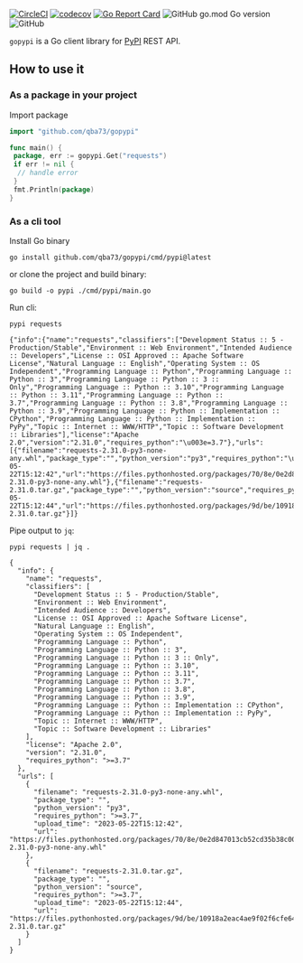 [![CircleCI](https://circleci.com/gh/qba73/gopypi.svg?style=shield)](https://circleci.com/gh/qba73/gopypi)
[![codecov](https://codecov.io/gh/qba73/gopypi/branch/master/graph/badge.svg)](https://codecov.io/gh/qba73/gopypi)
[![Go Report Card](https://goreportcard.com/badge/github.com/qba73/gopypi)](https://goreportcard.com/report/github.com/qba73/gopypi)
![GitHub go.mod Go version](https://img.shields.io/github/go-mod/go-version/qba73/gopypi)
![GitHub](https://img.shields.io/github/license/qba73/gopypi)

`gopypi` is a Go client library for [PyPI](https://pypi.org) REST API.

## How to use it

### As a package in your project

Import package

```go
import "github.com/qba73/gopypi"

func main() {
 package, err := gopypi.Get("requests")
 if err != nil {
  // handle error
 }
 fmt.Println(package)
}
```

### As a cli tool

Install Go binary

```shell
go install github.com/qba73/gopypi/cmd/pypi@latest
```

or clone the project and build binary:

```shell
go build -o pypi ./cmd/pypi/main.go
```

Run cli:

```shell
pypi requests
```

```shell
{"info":{"name":"requests","classifiers":["Development Status :: 5 - Production/Stable","Environment :: Web Environment","Intended Audience :: Developers","License :: OSI Approved :: Apache Software License","Natural Language :: English","Operating System :: OS Independent","Programming Language :: Python","Programming Language :: Python :: 3","Programming Language :: Python :: 3 :: Only","Programming Language :: Python :: 3.10","Programming Language :: Python :: 3.11","Programming Language :: Python :: 3.7","Programming Language :: Python :: 3.8","Programming Language :: Python :: 3.9","Programming Language :: Python :: Implementation :: CPython","Programming Language :: Python :: Implementation :: PyPy","Topic :: Internet :: WWW/HTTP","Topic :: Software Development :: Libraries"],"license":"Apache 2.0","version":"2.31.0","requires_python":"\u003e=3.7"},"urls":[{"filename":"requests-2.31.0-py3-none-any.whl","package_type":"","python_version":"py3","requires_python":"\u003e=3.7","upload_time":"2023-05-22T15:12:42","url":"https://files.pythonhosted.org/packages/70/8e/0e2d847013cb52cd35b38c009bb167a1a26b2ce6cd6965bf26b47bc0bf44/requests-2.31.0-py3-none-any.whl"},{"filename":"requests-2.31.0.tar.gz","package_type":"","python_version":"source","requires_python":"\u003e=3.7","upload_time":"2023-05-22T15:12:44","url":"https://files.pythonhosted.org/packages/9d/be/10918a2eac4ae9f02f6cfe6414b7a155ccd8f7f9d4380d62fd5b955065c3/requests-2.31.0.tar.gz"}]}
```

Pipe output to `jq`:

```shell
pypi requests | jq .
```

```shell
{
  "info": {
    "name": "requests",
    "classifiers": [
      "Development Status :: 5 - Production/Stable",
      "Environment :: Web Environment",
      "Intended Audience :: Developers",
      "License :: OSI Approved :: Apache Software License",
      "Natural Language :: English",
      "Operating System :: OS Independent",
      "Programming Language :: Python",
      "Programming Language :: Python :: 3",
      "Programming Language :: Python :: 3 :: Only",
      "Programming Language :: Python :: 3.10",
      "Programming Language :: Python :: 3.11",
      "Programming Language :: Python :: 3.7",
      "Programming Language :: Python :: 3.8",
      "Programming Language :: Python :: 3.9",
      "Programming Language :: Python :: Implementation :: CPython",
      "Programming Language :: Python :: Implementation :: PyPy",
      "Topic :: Internet :: WWW/HTTP",
      "Topic :: Software Development :: Libraries"
    ],
    "license": "Apache 2.0",
    "version": "2.31.0",
    "requires_python": ">=3.7"
  },
  "urls": [
    {
      "filename": "requests-2.31.0-py3-none-any.whl",
      "package_type": "",
      "python_version": "py3",
      "requires_python": ">=3.7",
      "upload_time": "2023-05-22T15:12:42",
      "url": "https://files.pythonhosted.org/packages/70/8e/0e2d847013cb52cd35b38c009bb167a1a26b2ce6cd6965bf26b47bc0bf44/requests-2.31.0-py3-none-any.whl"
    },
    {
      "filename": "requests-2.31.0.tar.gz",
      "package_type": "",
      "python_version": "source",
      "requires_python": ">=3.7",
      "upload_time": "2023-05-22T15:12:44",
      "url": "https://files.pythonhosted.org/packages/9d/be/10918a2eac4ae9f02f6cfe6414b7a155ccd8f7f9d4380d62fd5b955065c3/requests-2.31.0.tar.gz"
    }
  ]
}
```
